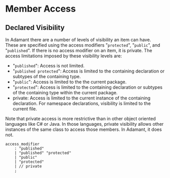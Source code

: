 # Member Access

## Declared Visibility

In Adamant there are a number of levels of visibility an item can have. These are specified using the access modifiers "`protected`", "`public`", and "`published`". If there is no access modifier on an item, it is private. The access limitations imposed by these visibility levels are:

* "`published`": Access is not limited.
* "`published protected`": Access is limited to the containing declaration or subtypes of the containing type.
* "`public`": Access is limited to the the current package.
* "`protected`": Access is limited to the containing declaration or subtypes of the containing type within the current package.
* private: Access is limited to the current instance of the containing declaration. For namespace declarations, visibility is limited to the current file.

Note that private access is more restrictive than in other object oriented languages like C# or Java. In those languages, private visibility allows other instances of the same class to access those members. In Adamant, it does not.

```grammar
access_modifier
    : "published"
    | "published" "protected"
    | "public"
    | "protected"
    | // private
    ;
```
